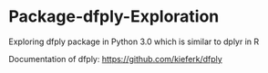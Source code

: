 # Package-dfply-Exploration
Exploring dfply package in Python 3.0 which is similar to dplyr in R

Documentation of dfply: https://github.com/kieferk/dfply
